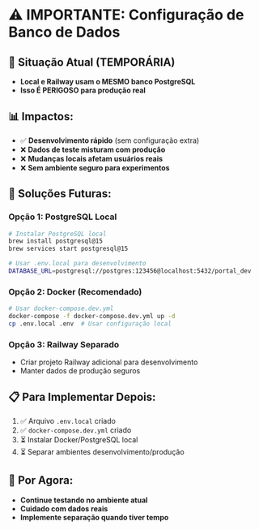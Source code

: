 # ⚠️ IMPORTANTE: Configuração de Banco de Dados

## 🚨 Situação Atual (TEMPORÁRIA)
- **Local e Railway usam o MESMO banco PostgreSQL**
- **Isso É PERIGOSO para produção real**

## 📊 Impactos:
- ✅ **Desenvolvimento rápido** (sem configuração extra)
- ❌ **Dados de teste misturam com produção**
- ❌ **Mudanças locais afetam usuários reais**
- ❌ **Sem ambiente seguro para experimentos**

## 🔧 Soluções Futuras:

### Opção 1: PostgreSQL Local
```bash
# Instalar PostgreSQL local
brew install postgresql@15
brew services start postgresql@15

# Usar .env.local para desenvolvimento
DATABASE_URL=postgresql://postgres:123456@localhost:5432/portal_dev
```

### Opção 2: Docker (Recomendado)
```bash
# Usar docker-compose.dev.yml
docker-compose -f docker-compose.dev.yml up -d
cp .env.local .env  # Usar configuração local
```

### Opção 3: Railway Separado
- Criar projeto Railway adicional para desenvolvimento
- Manter dados de produção seguros

## 📋 Para Implementar Depois:
1. ✅ Arquivo `.env.local` criado
2. ✅ `docker-compose.dev.yml` criado  
3. ⏳ Instalar Docker/PostgreSQL local
4. ⏳ Separar ambientes desenvolvimento/produção

## 🎯 Por Agora:
- **Continue testando no ambiente atual**
- **Cuidado com dados reais**
- **Implemente separação quando tiver tempo**
